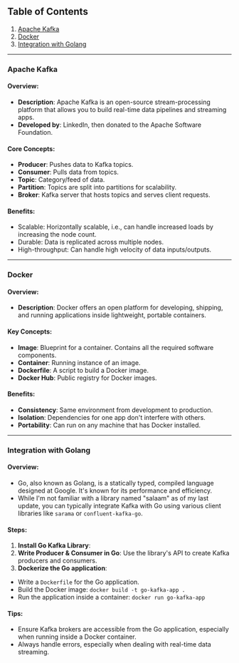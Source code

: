 ## Table of Contents
1. [Apache Kafka](#apache-kafka)
2. [Docker](#docker)
3. [Integration with Golang](#integration-with-golang)

---

### Apache Kafka
#### Overview:
- **Description**: Apache Kafka is an open-source stream-processing platform that allows you to build real-time data pipelines and streaming apps.
- **Developed by**: LinkedIn, then donated to the Apache Software Foundation.

#### Core Concepts:
- **Producer**: Pushes data to Kafka topics.
- **Consumer**: Pulls data from topics.
- **Topic**: Category/feed of data.
- **Partition**: Topics are split into partitions for scalability.
- **Broker**: Kafka server that hosts topics and serves client requests.

#### Benefits:
- Scalable: Horizontally scalable, i.e., can handle increased loads by increasing the node count.
- Durable: Data is replicated across multiple nodes.
- High-throughput: Can handle high velocity of data inputs/outputs.

---

### Docker
#### Overview:
- **Description**: Docker offers an open platform for developing, shipping, and running applications inside lightweight, portable containers.

#### Key Concepts:
- **Image**: Blueprint for a container. Contains all the required software components.
- **Container**: Running instance of an image.
- **Dockerfile**: A script to build a Docker image.
- **Docker Hub**: Public registry for Docker images.

#### Benefits:
- **Consistency**: Same environment from development to production.
- **Isolation**: Dependencies for one app don't interfere with others.
- **Portability**: Can run on any machine that has Docker installed.

---

### Integration with Golang
#### Overview:
- Go, also known as Golang, is a statically typed, compiled language designed at Google. It's known for its performance and efficiency.
- While I'm not familiar with a library named "salaam" as of my last update, you can typically integrate Kafka with Go using various client libraries like `sarama` or `confluent-kafka-go`.

#### Steps:
1. **Install Go Kafka Library**: 
2. **Write Producer & Consumer in Go**: Use the library's API to create Kafka producers and consumers.
3. **Dockerize the Go application**: 
- Write a `Dockerfile` for the Go application.
- Build the Docker image: `docker build -t go-kafka-app .`
- Run the application inside a container: `docker run go-kafka-app`

#### Tips:
- Ensure Kafka brokers are accessible from the Go application, especially when running inside a Docker container.
- Always handle errors, especially when dealing with real-time data streaming.

